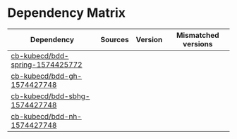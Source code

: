 # Dependency Matrix

Dependency | Sources | Version | Mismatched versions
---------- | ------- | ------- | -------------------
[cb-kubecd/bdd-spring-1574425772](https://github.com/cb-kubecd/bdd-spring-1574425772.git) |  | []() | 
[cb-kubecd/bdd-gh-1574427748](https://github.com/cb-kubecd/bdd-gh-1574427748.git) |  | []() | 
[cb-kubecd/bdd-sbhg-1574427748](https://github.com/cb-kubecd/bdd-sbhg-1574427748.git) |  | []() | 
[cb-kubecd/bdd-nh-1574427748](https://github.com/cb-kubecd/bdd-nh-1574427748.git) |  | []() | 
